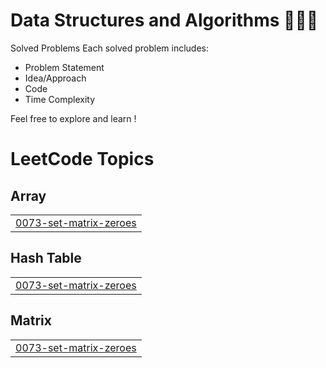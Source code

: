 # Data Structures and Algorithms 👩‍💻🔥

Solved Problems
Each solved problem includes:

* Problem Statement 
* Idea/Approach
* Code
* Time Complexity

Feel free to explore and learn !

<!---LeetCode Topics Start-->
# LeetCode Topics
## Array
|  |
| ------- |
| [0073-set-matrix-zeroes](https://github.com/Harini-01/DSA/tree/master/0073-set-matrix-zeroes) |
## Hash Table
|  |
| ------- |
| [0073-set-matrix-zeroes](https://github.com/Harini-01/DSA/tree/master/0073-set-matrix-zeroes) |
## Matrix
|  |
| ------- |
| [0073-set-matrix-zeroes](https://github.com/Harini-01/DSA/tree/master/0073-set-matrix-zeroes) |
<!---LeetCode Topics End-->